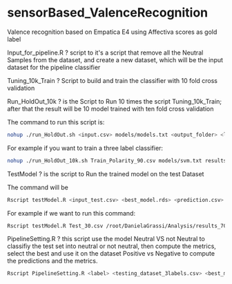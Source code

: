 # sensorBased_ValenceRecognition
Valence recognition based on Empatica E4 using Affectiva scores as gold label 

Input_for_pipeline.R ? script to it's a script that remove all the Neutral Samples from the dataset, and create a new dataset, which will be the input dataset for the pipeline classifier 

Tuning_10k_Train ? Script to build and train the classifier with 10 fold cross validation

Run_HoldOut_10k ? is the Script to Run 10 times the script Tuning_10k_Train; after that the result will be 10 model trained with ten fold cross validation 

 The command to run this script is:

```bash
nohup ./run_HoldOut.sh <input.csv> models/models.txt <output_folder> <label> &> log.txt &
```

For example if you want to train a three label classifier:

```bash
nohup ./run_HoldOut_10k.sh Train_Polarity_90.csv models/svm.txt results_Polarity_90 valence best_models_polarity_90.txt &>Trainpol90.txt &
```

TestModel ? is the script to Run the trained model on the test Dataset

The command will be 

```bash
Rscript testModel.R <input_test.csv> <best_model.rds> <prediction.csv> <result.csv>
```

For example if we want to run this command: 

```bash
Rscript testModel.R Test_30.csv /root/DanielaGrassi/Analysis/results_70/models_rds/rf/best_model_5.rds prediction_model_70.csv result_model_70.csv
```

PipelineSetting.R ? this script use the model Neutral VS not Neutral to classifiy the test set into neutral or not neutral, then compute the metrics, select the best and use it on the dataset Positive vs Negative to compute the predictions and the metrics. 

```bash
Rscript PipelineSetting.R <label> <testing_dataset_3labels.csv> <best_models_on_Neutral_vs_Non_Neutral.rds> <best_models_on_Positive_vs_Negative.rds> <predictions.csv> <metrics.csv> 
```